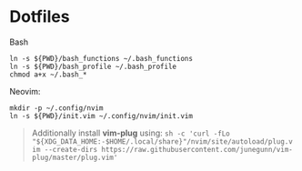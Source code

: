 # Dotfiles

Bash
```
ln -s ${PWD}/bash_functions ~/.bash_functions
ln -s ${PWD}/bash_profile ~/.bash_profile
chmod a+x ~/.bash_*
```

Neovim:

```
mkdir -p ~/.config/nvim
ln -s ${PWD}/init.vim ~/.config/nvim/init.vim

```

> Additionally install **vim-plug** using: `
sh -c 'curl -fLo "${XDG_DATA_HOME:-$HOME/.local/share}"/nvim/site/autoload/plug.vim --create-dirs https://raw.githubusercontent.com/junegunn/vim-plug/master/plug.vim'
`
